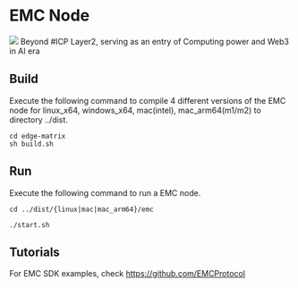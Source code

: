 # EMC Node

![](https://edgematrix.pro/_nuxt/logo.661b4f8c.png)
Beyond #ICP Layer2, serving as an entry of Computing power and Web3 in AI era

## Build
Execute the following command to compile 4 different versions of the EMC node for linux_x64, windows_x64, mac(intel), mac_arm64(m1/m2) to directory ../dist.

```shell
cd edge-matrix
sh build.sh
```

## Run
Execute the following command to run a EMC node.

```shell
cd ../dist/{linux|mac|mac_arm64}/emc

./start.sh

```


## Tutorials


For EMC SDK examples, check https://github.com/EMCProtocol
